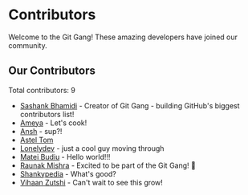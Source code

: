 # Contributors

Welcome to the Git Gang! These amazing developers have joined our community.

## Our Contributors

Total contributors: 9

- [Sashank Bhamidi](https://github.com/SashankBhamidi) - Creator of Git Gang - building GitHub's biggest contributors list!
- [Ameya](https://github.com/Raptor0G) - Let's cook!
- [Ansh](https://github.com/ansh3108) - sup?!
- [Astel Tom](https://github.com/astel-code)
- [Lonelydev](https://github.com/some-boi) - just a cool guy moving through
- [Matei Budiu](https://github.com/aehmttw) - Hello world!!!
- [Raunak Mishra](https://github.com/raunak-mishraa) - Excited to be part of the Git Gang! 🚀
- [Shankypedia](https://github.com/shankypedia) - What's good?
- [Vihaan Zutshi](https://github.com/vihaanified) - Can't wait to see this grow!
